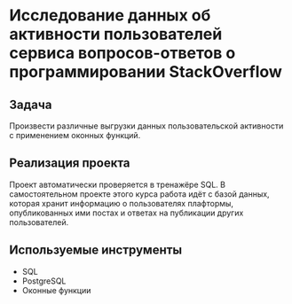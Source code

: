 # Исследование данных об активности пользователей сервиса вопросов-ответов о программировании StackOverflow
## Задача

Произвести различные выгрузки данных пользовательской активности с применением оконных функций.

## Реализация проекта

Проект автоматически проверяется в тренажёре SQL. В самостоятельном проекте этого курса работа идёт с базой данных, которая хранит информацию о пользователях плафтормы, опубликованных ими постах и ответах на публикации других пользователей.

## Используемые инструменты
- SQL
- PostgreSQL
- Оконные функции

